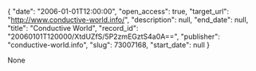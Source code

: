 {
  "date": "2006-01-01T12:00:00", 
  "open_access": true, 
  "target_url": "http://www.conductive-world.info/", 
  "description": null, 
  "end_date": null, 
  "title": "Conductive World", 
  "record_id": "20060101T120000/XtdUZfS/5P2zmEGztS4a0A==", 
  "publisher": "conductive-world.info", 
  "slug": 73007168, 
  "start_date": null
}

None